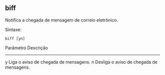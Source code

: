 ## biff

Notifica a chegada de mensagem de correio eletrônico.

Sintaxe: 

	biff [yn]

Parâmetro Descrição
--------- ---------
y         Liga o aviso de chegada de mensagens.
n         Desliga o aviso de chegada de mensagens.

